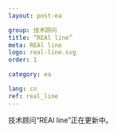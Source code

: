 ```yaml
---
layout: post-ea

group: 技术顾问
title: “REAl line”
meta: REAl line
logo: real-line.svg
order: 1

category: ea

lang: cn
ref: real_line
---
```


技术顾问“REAl line”正在更新中。
